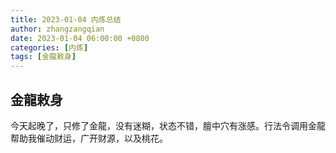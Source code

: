 ```yaml
---
title: 2023-01-04 内炼总结
author: zhangzangqian
date: 2023-01-04 06:00:00 +0800
categories: [内炼]
tags: [金龍敕身]
---
```


## 金龍敕身

今天起晚了，只修了金龍，没有迷糊，状态不错，膻中穴有涨感。行法令调用金龍帮助我催动财运，广开财源，以及桃花。